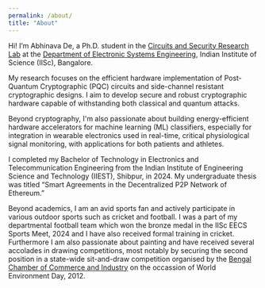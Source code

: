 ```yaml
---
permalink: /about/
title: "About"
---
```


Hi! I’m Abhinava De, a Ph.D. student in the [Circuits and Security Research Lab](https://labs.dese.iisc.ac.in/csrl/) at the [Department of Electronic Systems Engineering](https://dese.iisc.ac.in/), Indian Institute of Science (IISc), Bangalore.

My research focuses on the efficient hardware implementation of Post-Quantum Cryptographic (PQC) circuits and side-channel resistant cryptographic designs. I aim to develop secure and robust cryptographic hardware capable of withstanding both classical and quantum attacks.

Beyond cryptography, I'm also passionate about building energy-efficient hardware accelerators for machine learning (ML) classifiers, especially for integration in wearable electronics used in real-time, critical physiological signal monitoring, with applications for both patients and athletes.

I completed my Bachelor of Technology in Electronics and Telecommunication Engineering from the Indian Institute of Engineering Science and Technology (IIEST), Shibpur, in 2024. My undergraduate thesis was titled “Smart Agreements in the Decentralized P2P Network of Ethereum.”

Beyond academics, I am an avid sports fan and actively participate in various outdoor sports such as cricket and football. I was a part of my departmental football team which won the bronze medal in the IISc EECS Sports Meet, 2024 and I have also received formal training in cricket. Furthermore I am also passionate about painting and have received several accolades in drawing competitions, most notably by securing the second position in a state-wide sit-and-draw competition organised by the [Bengal Chamber of Commerce and Industry](https://bengalchamber.com/) on the occassion of World Environment Day, 2012.

